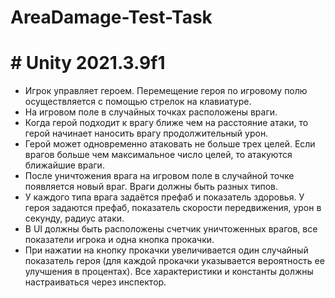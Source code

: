 # AreaDamage-Test-Task
# # Unity 2021.3.9f1
* Игрок управляет героем. Перемещение героя по игровому полю осуществляется с помощью стрелок на клавиатуре. 
* На игровом поле в случайных точках расположены враги. 
* Когда герой подходит к врагу ближе чем на расстояние атаки, то герой начинает наносить врагу продолжительный урон.
* Герой может одновременно атаковать не больше трех целей. Если врагов больше чем максимальное число целей, то атакуются ближайшие враги. 
* После уничтожения врага на игровом поле в случайной точке появляется новый враг. Враги должны быть разных типов. 
* У каждого типа врага задаётся префаб и показатель здоровья. У героя задаются префаб, показатель скорости передвижения, урон в секунду, радиус атаки. 
* В UI должны быть расположены счетчик уничтоженных врагов, все показатели игрока и одна кнопка прокачки.
* При нажатии на кнопку прокачки увеличивается один случайный показатель героя (для каждой прокачки указывается вероятность ее улучшения в процентах). Все характеристики и константы должны настраиваться через инспектор.
